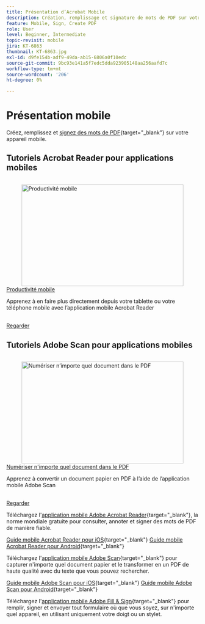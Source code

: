 ```yaml
---
title: Présentation d’Acrobat Mobile
description: Création, remplissage et signature de mots de PDF sur votre appareil mobile
feature: Mobile, Sign, Create PDF
role: User
level: Beginner, Intermediate
topic-revisit: mobile
jira: KT-6863
thumbnail: KT-6863.jpg
exl-id: d9fe154b-adf9-49da-ab15-6806a0f10edc
source-git-commit: 9bc93e141a5f7edc5dda923905148aa256aafd7c
workflow-type: tm+mt
source-wordcount: '206'
ht-degree: 0%

---
```


# Présentation mobile

Créez, remplissez et [signez des mots de PDF](https://www.adobe.com/fr/acrobat/online/sign-pdf.html){target="_blank"} sur votre appareil mobile.

## Tutoriels Acrobat Reader pour applications mobiles

<!-- START CARDS HTML - DO NOT MODIFY BY HAND -->
<div class="columns">
    <div class="column is-half-tablet is-half-desktop is-one-third-widescreen" aria-label="Productivity on the go">
        <div class="card" style="height: 100%; display: flex; flex-direction: column; height: 100%;">
            <div class="card-image">
                <figure class="image x-is-16by9">
                    <a href="https://experienceleague.adobe.com/fr/docs/document-cloud-learn/acrobat-learning/getting-started/productivity" title="Productivité mobile" target="_self" rel="referrer">
                        <img class="is-bordered-r-small" src="https://experienceleague.adobe.com/fr/docs/document-cloud-learn/acrobat-learning/mobile/media_1baac857c8ccc7eb8f0af7c27bd123772b2d5cac4.png?width=400&format=webply&optimize=medium" alt="Productivité mobile"
                             style="width: 100%; aspect-ratio: 16 / 9; object-fit: cover; overflow: hidden; display: block; margin: auto;">
                    </a>
                </figure>
            </div>
            <div class="card-content is-padded-small" style="display: flex; flex-direction: column; flex-grow: 1; justify-content: space-between;">
                <div class="top-card-content">
                    <p class="headline is-size-6 has-text-weight-bold">
                        <a href="https://experienceleague.adobe.com/fr/docs/document-cloud-learn/acrobat-learning/getting-started/productivity" target="_self" rel="referrer" title="Productivité mobile">Productivité mobile</a>
                    </p>
                    <p class="is-size-6">Apprenez à en faire plus directement depuis votre tablette ou votre téléphone mobile avec l’application mobile Acrobat Reader</p>
                </div>
                <a href="https://experienceleague.adobe.com/fr/docs/document-cloud-learn/acrobat-learning/getting-started/productivity" target="_self" rel="referrer" class="spectrum-Button spectrum-Button--outline spectrum-Button--primary spectrum-Button--sizeM" style="align-self: flex-start; margin-top: 1rem;">
                    <span class="spectrum-Button-label has-no-wrap has-text-weight-bold">Regarder</span>
                </a>
            </div>
        </div>
    </div>
</div>
<!-- END CARDS HTML - DO NOT MODIFY BY HAND -->

## Tutoriels Adobe Scan pour applications mobiles

<!-- START CARDS HTML - DO NOT MODIFY BY HAND -->
<div class="columns">
    <div class="column is-half-tablet is-half-desktop is-one-third-widescreen" aria-label="Scan anything to PDF">
        <div class="card" style="height: 100%; display: flex; flex-direction: column; height: 100%;">
            <div class="card-image">
                <figure class="image x-is-16by9">
                    <a href="https://experienceleague.adobe.com/fr/docs/document-cloud-learn/acrobat-learning/mobile/scan-mobile-app" title="Numériser n’importe quel document dans le PDF" target="_self" rel="referrer">
                        <img class="is-bordered-r-small" src="https://experienceleague.adobe.com/fr/docs/document-cloud-learn/acrobat-learning/mobile/media_194c72db4bfb487b4aa16a298167469d060790c36.png?width=400&format=webply&optimize=medium" alt="Numériser n’importe quel document dans le PDF"
                             style="width: 100%; aspect-ratio: 16 / 9; object-fit: cover; overflow: hidden; display: block; margin: auto;">
                    </a>
                </figure>
            </div>
            <div class="card-content is-padded-small" style="display: flex; flex-direction: column; flex-grow: 1; justify-content: space-between;">
                <div class="top-card-content">
                    <p class="headline is-size-6 has-text-weight-bold">
                        <a href="https://experienceleague.adobe.com/fr/docs/document-cloud-learn/acrobat-learning/mobile/scan-mobile-app" target="_self" rel="referrer" title="Numériser n’importe quel document dans le PDF">Numériser n'importe quel document dans le PDF</a>
                    </p>
                    <p class="is-size-6">Apprenez à convertir un document papier en PDF à l’aide de l’application mobile Adobe Scan</p>
                </div>
                <a href="https://experienceleague.adobe.com/fr/docs/document-cloud-learn/acrobat-learning/mobile/scan-mobile-app" target="_self" rel="referrer" class="spectrum-Button spectrum-Button--outline spectrum-Button--primary spectrum-Button--sizeM" style="align-self: flex-start; margin-top: 1rem;">
                    <span class="spectrum-Button-label has-no-wrap has-text-weight-bold">Regarder</span>
                </a>
            </div>
        </div>
    </div>
</div>
<!-- END CARDS HTML - DO NOT MODIFY BY HAND -->

Téléchargez l&#39;[application mobile Adobe Acrobat Reader](https://www.adobe.com/acrobat/mobile/acrobat-reader.html){target="_blank"}, la norme mondiale gratuite pour consulter, annoter et signer des mots de PDF de manière fiable.

[Guide mobile Acrobat Reader pour iOS](https://www.adobe.com/devnet-docs/acrobat/ios/en/){target="_blank"}
[Guide mobile Acrobat Reader pour Android](https://www.adobe.com/devnet-docs/acrobat/android/en/){target="_blank"}

Téléchargez l&#39;[application mobile Adobe Scan](https://www.adobe.com/acrobat/mobile/scanner-app.html){target="_blank"} pour capturer n&#39;importe quel document papier et le transformer en un PDF de haute qualité avec du texte que vous pouvez rechercher.

[Guide mobile Adobe Scan pour iOS](https://www.adobe.com/devnet-docs/adobescan/ios/en/){target="_blank"}
[Guide mobile Adobe Scan pour Android](https://www.adobe.com/devnet-docs/adobescan/android/en/){target="_blank"}

Téléchargez l&#39;[application mobile Adobe Fill &amp; Sign](https://www.adobe.com/acrobat/mobile/fill-sign-pdfs.html){target="_blank"} pour remplir, signer et envoyer tout formulaire où que vous soyez, sur n&#39;importe quel appareil, en utilisant uniquement votre doigt ou un stylet.
